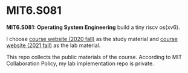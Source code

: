 # MIT6.S081

**MIT6.S081: Operating System Engineering** build a tiny riscv os(xv6).

I choose [course website (2020 fall)](https://pdos.csail.mit.edu/6.S081/2020/schedule.html) as the study material and [course website (2021 fall)](https://pdos.csail.mit.edu/6.S081/2021/schedule.html) as the lab material.

This repo collects the public materials of the course. According to MIT Collaboration Policy, my lab implementation repo is private.
